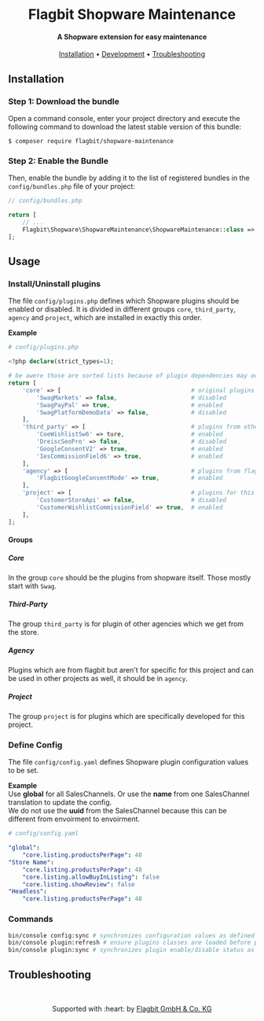 <h1 align="center">
  Flagbit Shopware Maintenance
  <br>
</h1>

<h4 align="center">A Shopware extension for easy maintenance</h4>

<p align="center">
  <a href="#installation">Installation</a> •
  <a href="#development">Development</a> •
  <a href="#troubleshooting">Troubleshooting</a>
</p>

## Installation

### Step 1: Download the bundle

Open a command console, enter your project directory and execute the
following command to download the latest stable version of this bundle:

```console
$ composer require flagbit/shopware-maintenance
```

### Step 2: Enable the Bundle

Then, enable the bundle by adding it to the list of registered bundles
in the `config/bundles.php` file of your project:

```php
// config/bundles.php

return [
    // ...
    Flagbit\Shopware\ShopwareMaintenance\ShopwareMaintenance::class => ['all' => true],
];
```

## Usage

### Install/Uninstall plugins

The file `config/plugins.php` defines which Shopware plugins should be enabled or disabled.
It is divided in different groups `core`, `third_party`, `agency` and `project`, which are installed in exactly this order.


**Example**

```php
# config/plugins.php

<?php declare(strict_types=1);

# be awere those are sorted lists because of plugin dependencies may occur
return [
    'core' => [                                     # original plugins from shopware
        'SwagMarkets' => false,                     # disabled
        'SwagPayPal' => true,                       # enabled
        'SwagPlatformDemoData' => false,            # disabled
    ],
    'third_party' => [                              # plugins from other vendors
        'CoeWishlistSw6' => ture,                   # enabled
        'DreiscSeoPro' => false,                    # disabled
        'GoogleConsentV2' => true,                  # enabled
        'IesCommissionField6' => true,              # enabled
    ],
    'agency' => [                                   # plugins from flagbit for company-wide usage
        'FlagbitGoogleConsentMode' => true,         # enabled
    ],
    'project' => [                                  # plugins for this project
        'CustomerStoreApi' => false,                # disabled
        'CustomerWishlistCommissionField' => true,  # enabled
    ],
];

```

#### Groups

##### Core
In the group `core` should be the plugins from shopware itself. Those mostly start with `Swag`.

##### Third-Party
The group `third_party` is for plugin of other agencies which we get from the store.

##### Agency
Plugins which are from flagbit but aren't for specific for this project and can be used in other projects as well, it should be in `agency`.

##### Project
The group `project` is for plugins which are specifically developed for this project.

### Define Config

The file `config/config.yaml` defines Shopware plugin configuration values to be set.

**Example**  
Use **global** for all SalesChannels. Or use the **name** from one SalesChannel translation to update the config.  
We do not use the **uuid** from the SalesChannel because this can be different from envoirment to envoirment.
```yaml
# config/config.yaml

"global":
    "core.listing.productsPerPage": 48
"Store Name":
    "core.listing.productsPerPage": 48
    "core.listing.allowBuyInListing": false
    "core.listing.showReview": false
"Headless":
    "core.listing.productsPerPage": 48

```

### Commands

```bash
bin/console config:sync # synchronizes configuration values as defined in config/config.yaml
bin/console plugin:refresh # ensure plugins classes are loaded before plugin:sync execution
bin/console plugin:sync # synchronizes plugin enable/disable status as defined in config/plugins.php  
```

## Troubleshooting

<br>

<p align="center">
Supported with :heart: by <a href="https://www.flagbit.de">Flagbit GmbH & Co. KG</a>
</p>
